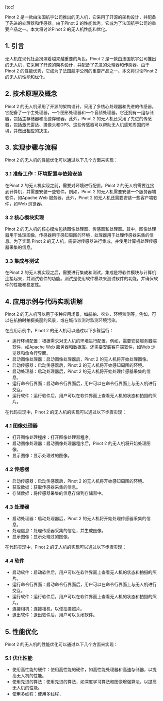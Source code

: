 
[toc]                    
                
                
Pinot 2 是一款由法国航宇公司推出的无人机，它采用了开源的架构设计，并配备了先进的处理器和传感器。由于Pinot 2 的性能优秀，它成为了法国航宇公司的重要产品之一。本文将讨论Pinot 2 的无人机性能和优化。

## 1. 引言

无人机在现代社会扮演着越来越重要的角色。Pinot 2 是一款由法国航宇公司推出的无人机，它采用了开源的架构设计，并配备了先进的处理器和传感器。由于Pinot 2 的性能优秀，它成为了法国航宇公司的重要产品之一。本文将讨论Pinot 2 的无人机性能和优化。

## 2. 技术原理及概念

Pinot 2 的无人机采用了开源的架构设计，采用了多核心处理器和先进的传感器。它配备了一个主处理器，一个图形处理器和一个音频处理器。它还拥有一组存储器，包括主存储器和高速存储器。此外，Pinot 2 的无人机还采用了先进的传感器，包括激光雷达、摄像头和GPS。这些传感器可以帮助无人机感知周围的环境，并做出相应的决策。

## 3. 实现步骤与流程

Pinot 2 的无人机的性能优化可以通过以下几个方面来实现：

### 3.1 准备工作：环境配置与依赖安装

在Pinot 2 的无人机实现之前，需要对环境进行配置。Pinot 2 的无人机需要连接到计算机，并需要安装一些软件。例如，Pinot 2 的无人机需要安装一个服务器端软件，如Apache Web 服务器。此外，Pinot 2 的无人机还需要安装一些客户端软件，如Web 浏览器。

### 3.2 核心模块实现

Pinot 2 的无人机的核心模块包括图像处理器、传感器和处理器。其中，图像处理器用于处理图像，传感器用于感知周围的环境，处理器用于处理传感器采集的信息。为了实现 Pinot 2 的无人机，需要对传感器进行集成，并使用计算机处理传感器采集的信息。

### 3.3 集成与测试

在Pinot 2 的无人机实现之后，需要进行集成和测试。集成是将软件模块与计算机连接起来，并测试软件的功能。测试是使用软件模块来测试软件的功能，并确保软件的性能和稳定性。

## 4. 应用示例与代码实现讲解

Pinot 2 的无人机可以用于多种应用场景，如航拍、农业、环境监测等。例如，可以在航拍时拍摄美丽的风景，或在城市监测时监测环境污染。

在应用示例中，Pinot 2 的无人机可以通过以下步骤运行：

- 运行环境配置：根据需求对无人机的环境进行配置。例如，需要安装服务器端软件，如Apache Web 服务器和数据库。还需要安装客户端软件，如Web 浏览器和命令行界面。
- 启动图像处理器：启动图像处理器后，Pinot 2 的无人机将开始处理图像。
- 启动传感器：启动传感器后，Pinot 2 的无人机将开始感知周围的环境。
- 启动处理器：启动处理器后，Pinot 2 的无人机将开始处理传感器采集的信息。
- 运行命令行界面：启动命令行界面后，用户可以在命令行界面上与无人机进行交互。
- 运行软件：运行软件后，用户可以在软件界面上查看无人机的状态和拍摄的照片。

在代码实现中，Pinot 2 的无人机的实现可以通过以下步骤实现：

### 4.1 图像处理器

* 打开图像处理程序：打开图像处理器程序。
* 启动图像处理器：启动图像处理器程序后，Pinot 2 的无人机将开始处理图像。
* 显示图像：显示处理过的图像。

### 4.2 传感器

* 启动传感器：启动传感器后，Pinot 2 的无人机将开始感知周围的环境。
* 获取数据：获取传感器采集的信息。
* 存储数据：将传感器采集的信息存储到存储器中。

### 4.3 处理器

* 启动处理器：启动处理器后，Pinot 2 的无人机将开始处理传感器采集的信息。
* 处理信息：处理传感器采集的信息，并生成图像。
* 显示图像：显示处理过的图像。

在代码实现中，Pinot 2 的无人机的实现可以通过以下步骤实现：

### 4.4 软件

* 启动软件：启动软件后，用户可以在软件界面上查看无人机的状态和拍摄的照片。
* 运行命令行界面：启动命令行界面后，用户可以在命令行界面上与无人机进行交互。
* 运行软件：运行软件后，用户可以在软件界面上查看无人机的状态和拍摄的照片。
* 连接相机：连接相机，以便拍摄照片。
* 退出软件：退出软件后，用户可以关闭软件。

## 5. 性能优化

Pinot 2 的无人机的性能优化可以通过以下几个方面来实现：

### 5.1 优化性能

* 使用高性能的硬件：使用高性能的硬件，如高性能处理器和高速存储器，以提高无人机的性能。
* 使用先进的算法：使用先进的算法，如深度学习算法和图像增强算法，以提高无人机的性能。
* 使用多线程：使用多线程，

